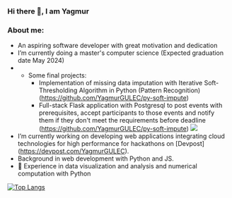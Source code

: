 ### Hi there 👋, I am Yagmur
### About me: 
 - An aspiring software developer with great motivation and dedication
 - I’m currently doing a master's computer science (Expected graduation date May 2024)
 - - Some final projects:
     - Implementation of missing data imputation with  Iterative Soft-Thresholding Algorithm  in Python (Pattern Recognition) (https://github.com/YagmurGULEC/py-soft-impute)
     - Full-stack Flask application with Postgresql to post events with prerequisites, accept participants to those events and notify them if they don't meet the requirements before deadline (https://github.com/YagmurGULEC/py-soft-impute)
       <img src="https://cdn.jsdelivr.net/gh/devicons/devicon/icons/flask/flask-original.svg" />
 - I’m currently working on developing web applications integrating cloud technologies for high performance for hackathons on [Devpost] (https://devpost.com/YagmurGULEC).
 - Background in web development with Python and JS.  
 - 🔭 Experience in data visualization and analysis and numerical computation with Python 

[![Top Langs](https://github-readme-stats.vercel.app/api/top-langs/?username=YagmurGULEC&layout=donut-vertical)](https://github.com/YagmurGULEC/github-readme-stats)


<!--
**YagmurGULEC/YagmurGULEC** is a ✨ _special_ ✨ repository because its `README.md` (this file) appears on your GitHub profile.

Here are some ideas to get you started:

- 🔭 I’m currently working on ...

- 👯 I’m looking to collaborate on ...
- 🤔 I’m looking for help with ...
- 💬 Ask me about ...

- 😄 Pronouns: ...
- ⚡ Fun fact: ...
-->
